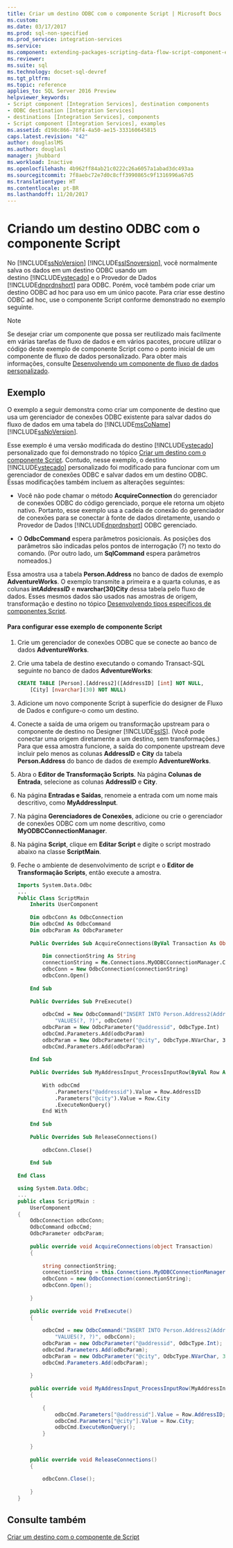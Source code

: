 ```yaml
---
title: Criar um destino ODBC com o componente Script | Microsoft Docs
ms.custom: 
ms.date: 03/17/2017
ms.prod: sql-non-specified
ms.prod_service: integration-services
ms.service: 
ms.component: extending-packages-scripting-data-flow-script-component-examples
ms.reviewer: 
ms.suite: sql
ms.technology: docset-sql-devref
ms.tgt_pltfrm: 
ms.topic: reference
applies_to: SQL Server 2016 Preview
helpviewer_keywords:
- Script component [Integration Services], destination components
- ODBC destination [Integration Services]
- destinations [Integration Services], components
- Script component [Integration Services], examples
ms.assetid: d198c866-78f4-4a50-ae15-333160645815
caps.latest.revision: "42"
author: douglaslMS
ms.author: douglasl
manager: jhubbard
ms.workload: Inactive
ms.openlocfilehash: 4b962ff84ab21c0222c26a6057a1abad3dc493aa
ms.sourcegitcommit: 7f8aebc72e7d0c8cff3990865c9f1316996a67d5
ms.translationtype: HT
ms.contentlocale: pt-BR
ms.lasthandoff: 11/20/2017
---
```

# <a name="creating-an-odbc-destination-with-the-script-component"></a>Criando um destino ODBC com o componente Script
  No [!INCLUDE[ssNoVersion](../../includes/ssnoversion-md.md)] [!INCLUDE[ssISnoversion](../../includes/ssisnoversion-md.md)], você normalmente salva os dados em um destino ODBC usando um destino [!INCLUDE[vstecado](../../includes/vstecado-md.md)] e o Provedor de Dados [!INCLUDE[dnprdnshort](../../includes/dnprdnshort-md.md)] para ODBC. Porém, você também pode criar um destino ODBC ad hoc para uso em um único pacote. Para criar esse destino ODBC ad hoc, use o componente Script conforme demonstrado no exemplo seguinte.  
  
> [!NOTE]  
>  Se desejar criar um componente que possa ser reutilizado mais facilmente em várias tarefas de fluxo de dados e em vários pacotes, procure utilizar o código deste exemplo de componente Script como o ponto inicial de um componente de fluxo de dados personalizado. Para obter mais informações, consulte [Desenvolvendo um componente de fluxo de dados personalizado](../../integration-services/extending-packages-custom-objects/data-flow/developing-a-custom-data-flow-component.md).  
  
## <a name="example"></a>Exemplo  
 O exemplo a seguir demonstra como criar um componente de destino que usa um gerenciador de conexões ODBC existente para salvar dados do fluxo de dados em uma tabela do [!INCLUDE[msCoName](../../includes/msconame-md.md)] [!INCLUDE[ssNoVersion](../../includes/ssnoversion-md.md)].  
  
 Esse exemplo é uma versão modificada do destino [!INCLUDE[vstecado](../../includes/vstecado-md.md)] personalizado que foi demonstrado no tópico [Criar um destino com o componente Script](../../integration-services/extending-packages-scripting-data-flow-script-component-types/creating-a-destination-with-the-script-component.md). Contudo, nesse exemplo, o destino [!INCLUDE[vstecado](../../includes/vstecado-md.md)] personalizado foi modificado para funcionar com um gerenciador de conexões ODBC e salvar dados em um destino ODBC. Essas modificações também incluem as alterações seguintes:  
  
-   Você não pode chamar o método **AcquireConnection** do gerenciador de conexões ODBC do código gerenciado, porque ele retorna um objeto nativo. Portanto, esse exemplo usa a cadeia de conexão do gerenciador de conexões para se conectar à fonte de dados diretamente, usando o Provedor de Dados [!INCLUDE[dnprdnshort](../../includes/dnprdnshort-md.md)] ODBC gerenciado.  
  
-   O **OdbcCommand** espera parâmetros posicionais. As posições dos parâmetros são indicadas pelos pontos de interrogação (?) no texto do comando. (Por outro lado, um **SqlCommand** espera parâmetros nomeados.)  
  
 Essa amostra usa a tabela **Person.Address** no banco de dados de exemplo **AdventureWorks**. O exemplo transmite a primeira e a quarta colunas, e as colunas **int*AddressID*** e **nvarchar(30)City** dessa tabela pelo fluxo de dados. Esses mesmos dados são usados nas amostras de origem, transformação e destino no tópico [Desenvolvendo tipos específicos de componentes Script](../../integration-services/extending-packages-scripting-data-flow-script-component-types/developing-specific-types-of-script-components.md).  
  
#### <a name="to-configure-this-script-component-example"></a>Para configurar esse exemplo de componente Script  
  
1.  Crie um gerenciador de conexões ODBC que se conecte ao banco de dados **AdventureWorks**.  
  
2.  Crie uma tabela de destino executando o comando Transact-SQL seguinte no banco de dados **AdventureWorks**:  
  
    ```sql
    CREATE TABLE [Person].[Address2]([AddressID] [int] NOT NULL,  
        [City] [nvarchar](30) NOT NULL)  
    ```  
  
3.  Adicione um novo componente Script à superfície do designer de Fluxo de Dados e configure-o como um destino.  
  
4.  Conecte a saída de uma origem ou transformação upstream para o componente de destino no Designer [!INCLUDE[ssIS](../../includes/ssis-md.md)]. (Você pode conectar uma origem diretamente a um destino, sem transformações.) Para que essa amostra funcione, a saída do componente upstream deve incluir pelo menos as colunas **AddressID** e **City** da tabela **Person.Address** do banco de dados de exemplo **AdventureWorks**.  
  
5.  Abra o **Editor de Transformação Scripts**. Na página **Colunas de Entrada**, selecione as colunas **AddressID** e **City**.  
  
6.  Na página **Entradas e Saídas**, renomeie a entrada com um nome mais descritivo, como **MyAddressInput**.  
  
7.  Na página **Gerenciadores de Conexões**, adicione ou crie o gerenciador de conexões ODBC com um nome descritivo, como **MyODBCConnectionManager**.  
  
8.  Na página **Script**, clique em **Editar Script** e digite o script mostrado abaixo na classe **ScriptMain**.  
  
9. Feche o ambiente de desenvolvimento de script e o **Editor de Transformação Scripts**, então execute a amostra.  
  
    ```vb  
    Imports System.Data.Odbc  
    ...  
    Public Class ScriptMain  
        Inherits UserComponent  
  
        Dim odbcConn As OdbcConnection  
        Dim odbcCmd As OdbcCommand  
        Dim odbcParam As OdbcParameter  
  
        Public Overrides Sub AcquireConnections(ByVal Transaction As Object)  
  
            Dim connectionString As String  
            connectionString = Me.Connections.MyODBCConnectionManager.ConnectionString  
            odbcConn = New OdbcConnection(connectionString)  
            odbcConn.Open()  
  
        End Sub  
  
        Public Overrides Sub PreExecute()  
  
            odbcCmd = New OdbcCommand("INSERT INTO Person.Address2(AddressID, City) " & _  
                "VALUES(?, ?)", odbcConn)  
            odbcParam = New OdbcParameter("@addressid", OdbcType.Int)  
            odbcCmd.Parameters.Add(odbcParam)  
            odbcParam = New OdbcParameter("@city", OdbcType.NVarChar, 30)  
            odbcCmd.Parameters.Add(odbcParam)  
  
        End Sub  
  
        Public Overrides Sub MyAddressInput_ProcessInputRow(ByVal Row As MyAddressInputBuffer)  
  
            With odbcCmd  
                .Parameters("@addressid").Value = Row.AddressID  
                .Parameters("@city").Value = Row.City  
                .ExecuteNonQuery()  
            End With  
  
        End Sub  
  
        Public Overrides Sub ReleaseConnections()  
  
            odbcConn.Close()  
  
        End Sub  
  
    End Class  
    ```  
  
    ```csharp  
    using System.Data.Odbc;  
    ...  
    public class ScriptMain :  
        UserComponent  
    {  
        OdbcConnection odbcConn;  
        OdbcCommand odbcCmd;  
        OdbcParameter odbcParam;  
  
        public override void AcquireConnections(object Transaction)  
        {  
  
            string connectionString;  
            connectionString = this.Connections.MyODBCConnectionManager.ConnectionString;  
            odbcConn = new OdbcConnection(connectionString);  
            odbcConn.Open();  
  
        }  
  
        public override void PreExecute()  
        {  
  
            odbcCmd = new OdbcCommand("INSERT INTO Person.Address2(AddressID, City) " +  
                "VALUES(?, ?)", odbcConn);  
            odbcParam = new OdbcParameter("@addressid", OdbcType.Int);  
            odbcCmd.Parameters.Add(odbcParam);  
            odbcParam = new OdbcParameter("@city", OdbcType.NVarChar, 30);  
            odbcCmd.Parameters.Add(odbcParam);  
  
        }  
  
        public override void MyAddressInput_ProcessInputRow(MyAddressInputBuffer Row)  
        {  
  
            {  
                odbcCmd.Parameters["@addressid"].Value = Row.AddressID;  
                odbcCmd.Parameters["@city"].Value = Row.City;  
                odbcCmd.ExecuteNonQuery();  
            }  
  
        }  
  
        public override void ReleaseConnections()  
        {  
  
            odbcConn.Close();  
  
        }  
    }  
    ```  
  
## <a name="see-also"></a>Consulte também  
 [Criar um destino com o componente de Script](../../integration-services/extending-packages-scripting-data-flow-script-component-types/creating-a-destination-with-the-script-component.md)  
  
  

